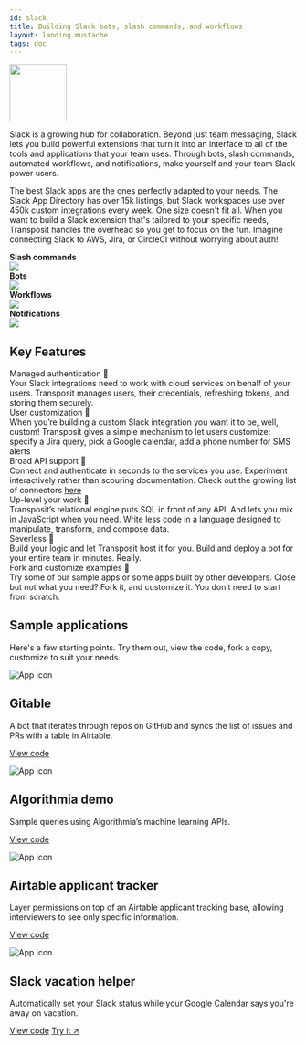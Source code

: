 ```yaml
---
id: slack
title: Building Slack bots, slash commands, and workflows
layout: landing.mustache
tags: doc
---
```


<img src="/docs/assets/slack-logo.svg" class="fr pl2 pb2" width="100">

Slack is a growing hub for collaboration. Beyond just team messaging, Slack lets you build powerful extensions that turn it into an interface to all of the tools and applications that your team uses. Through bots, slash commands, automated workflows, and notifications, make yourself and your team Slack power users.

The best Slack apps are the ones perfectly adapted to your needs. The Slack App Directory has over 15k listings, but Slack workspaces use over 450k custom integrations every week. One size doesn't fit all. When you want to build a Slack extension that's tailored to your specific needs, Transposit handles the overhead so you get to focus on the fun. Imagine connecting Slack to AWS, Jira, or CircleCI without worrying about auth!

<div class="center">
  <div class="cf">
    <div class="fl w-100 w-50-ns pa2">
      <div><strong>Slash commands</strong><br><img src="/docs/assets/slack-slashcommand.png"></div>
    </div>
    <div class="fl w-100 w-50-ns pa2">
      <div><strong>Bots</strong><br><img src="/docs/assets/slack-bot.png"></div>
    </div>
  </div>
</div>

<div class="center">
  <div class="cf">
    <div class="fl w-100 w-50-ns pa2">
      <div><strong>Workflows</strong><br><img src="/docs/assets/slack-workflow.png"></div>
    </div>
    <div class="fl w-100 w-50-ns pa2">
      <div><strong>Notifications</strong><br><img src="/docs/assets/slack-notification.png"></div>
    </div>
  </div>
</div>

## Key Features

<div class="title">Managed authentication 🔐</div>
<div class="copy">Your Slack integrations need to work with cloud services on behalf of your users. Transposit manages users, their credentials, refreshing tokens, and storing them securely.</div>


<div class="title">User customization 🎨</div>
<div class="copy">When you’re building a custom Slack integration you want it to be, well, custom! Transposit gives a simple mechanism to let users customize: specify a Jira query, pick a Google calendar, add a phone number for SMS alerts</div>

<div class="title">Broad API support 📱</div>
<div class="copy">Connect and authenticate in seconds to the services you use. Experiment interactively rather than scouring documentation. Check out the growing list of connectors <a href="/docs/references/data-connectors/">here</a></div>

<div class="title">Up-level your work 🤔</div>
<div class="copy">Transposit’s relational engine puts SQL in front of any API. And lets you mix in JavaScript when you need. Write less code in a language designed to manipulate, transform, and compose data.</div>

<div class="title">Severless 🚀</div>
<div class="copy">Build your logic and let Transposit host it for you. Build and deploy a bot for your entire team in minutes. Really.</div>

<div class="title">Fork and customize examples 🌳</div>
<div class="copy">Try some of our sample apps or some apps built by other developers. Close but not what you need? Fork it, and customize it. You don’t need to start from scratch.</div>

## Sample applications

Here's a few starting points. Try them out, view the code, fork a copy, customize to suit your needs.

  <div class="flex flex-wrap justify-center mv3">
    <div class="app-card app-card-small ma2 pa3 br2">
      <img src="https://d33wubrfki0l68.cloudfront.net/1b46fef3e0d7379a9f39c6dcd587eb96ba8d9538/c4325/img/app-icons/icon-app-gitable.svg" alt="App icon" class="app-graphic">
      <h2 class="f6 f5-ns">Gitable</h2>
      <p class="f6 lh-copy mt0">
        A bot that iterates through repos on GitHub and syncs the list of issues and PRs with a table in Airtable.
      </p>
      <p class="ma0">
        <a class="btn f6 br2 ba ph2 pv1 mb2 dib mr1" href="https://console.transposit.com/t/transposit-sample/gitable?readme=true">View code</a>
      </p>
    </div>
    <div class="app-card app-card-small ma2 pa3 br2">
      <img src="https://d33wubrfki0l68.cloudfront.net/f660f052626045559437510b9e4be0729f04408e/59717/img/app-icons/icon-app-algorithmia.svg" alt="App icon" class="app-graphic">
      <h2 class="f6 f5-ns">Algorithmia demo</h2>
      <p class="f6 lh-copy mt0">
        Sample queries using Algorithmia’s machine learning APIs.
      </p>
      <p class="ma0">
        <a class="btn f6 br2 ba ph2 pv1 mb2 dib mr1" href="https://console.transposit.com/t/transposit-sample/algorithmia_demo?readme=true">View code</a>
      </p>
    </div>
    <div class="app-card app-card-small ma2 pa3 br2">
      <img src="https://d33wubrfki0l68.cloudfront.net/9efc0faf368fc1ad0da469b065c0a6d91b9fe515/fcec0/img/app-icons/icon-app-rolodex.svg" alt="App icon" class="app-graphic">
      <h2 class="f6 f5-ns">Airtable applicant tracker</h2>
      <p class="f6 lh-copy mt0">
        Layer permissions on top of an Airtable applicant tracking base, allowing interviewers to see only specific information.
      </p>
      <p class="ma0">
        <a class="btn f6 br2 ba ph2 pv1 mb2 dib mr1" href="https://console.transposit.com/t/transposit-sample/applicant_tracker?readme=true">View code</a>
      </p>
    </div>
    <div class="app-card app-card-small ma2 pa3 br2">
      <img src="https://d33wubrfki0l68.cloudfront.net/0765d0bfe6ef8e048174f662f8b4e22e04b10e6c/b481b/img/app-icons/icon-app-calendar.svg" alt="App icon" class="app-graphic">
      <h2 class="f6 f5-ns">Slack vacation helper</h2>
      <p class="f6 lh-copy mt0">
        Automatically set your Slack status while your Google Calendar says you're away on vacation.
      </p>
      <p class="ma0">
        <a class="btn f6 br2 ba ph2 pv1 mb2 dib mr1" href="https://console.transposit.com/t/transposit-sample/cal_slack_status?readme=true">View code</a>
        <a class="btn f6 br2 ba ph2 pv1 mb2 dib" href="https://cal-slack-status-p7i9u.transposit.io/" target="_blank">Try it ↗</a>
      </p>
    </div>
  </div>
